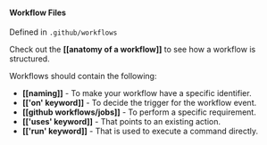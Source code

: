 #### Workflow Files
Defined in `.github/workflows`

Check out the **[[anatomy of a workflow]]** to see how a workflow is structured.

Workflows should contain the following:
- **[[naming]]** - To make your workflow have a specific identifier.
- **[['on' keyword]]** - To decide the trigger for the workflow event.
- **[[github workflows/jobs]]** - To perform a specific requirement.
- **[['uses' keyword]]** - That points to an existing action.
- **[['run' keyword]]** - That is used to execute a command directly.